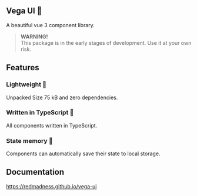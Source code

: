 ## Vega UI 🌌

A beautiful vue 3 component library.

> **WARNING!**\
> This package is in the early stages of development. Use it at your own risk.

## Features
### Lightweight 🍃
Unpacked Size 75 kB and zero dependencies.
### Written in TypeScript 💪
All components written in TypeScript.
### State memory 💾
Components can automatically save their state to local storage.

## Documentation
https://redmadness.github.io/vega-ui